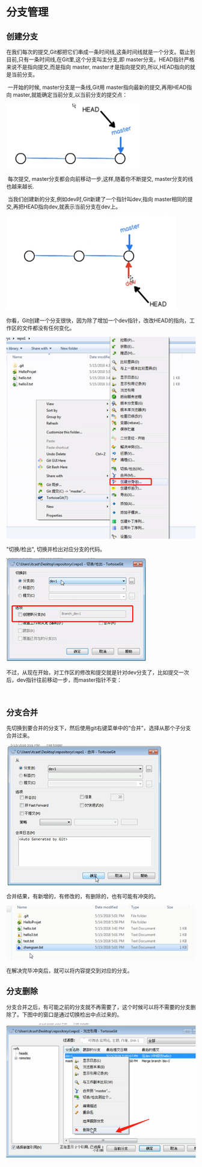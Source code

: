 # 分支管理

## 创建分支

​	在我们每次的提交,Git都把它们串成一条时间线,这条时间线就是一个分支。载止到目前,只有一条时间线,在Git里,这个分支叫主分支,即 master分支。HEAD指针严格来说不是指向提交,而是指向 master, masterオ是指向提交的,所以,HEAD指向的就是当前分支。

​	一开始的时候, master分支是一条线,Git用 master指向最新的提交,再用HEAD指向 master,就能确定当前分支,以当前分支的提交点：

![1565781165923](.\img\1565781165923.png)

​	每次提交, master分支都会向前移动一步,这样,随着你不断提交, master分支的线也越来越长.

​	当我们创建新的分支,例如dev时,Git新建了一个指针叫dev,指向 master相同的提交,再把HEAD指向dev,就表示当前分支在dev上。

![1565781378119](.\img\1565781378119.png)

​	你看，Git创建一个分支很快，因为除了增加一个dev指针，改改HEAD的指向，工作区的文件都没有任何变化。

![1565781507597](.\img\1565781507597.png)

"切换/检出", 切换并检出对应分支的代码。

![1565781688865](.\img\1565781688865.png)

​	不过，从现在开始，对工作区的修改和提交就是针对dev分支了，比如提交一次后，dev指针往前移动一步，而master指针不变：

​	

## 分支合并

​	先切换到要合并的分支下，然后使用git右键菜单中的“合并”，选择从那个子分支合并过来。

![1565782651253](.\img\1565782651253.png)

合并结果，有新增的，有修改的，有删除的，也有可能有冲突的。

![1565782771456](.\img\1565782771456.png)

在解决完毕冲突后，就可以将内容提交到对应的分支。



## 分支删除

​	分支合并之后，有可能之前的分支就不再需要了，这个时候可以将不需要的分支删除了。下图中的窗口是通过切换检出中点过来的。

![1565782952512](.\img\1565782952512.png)